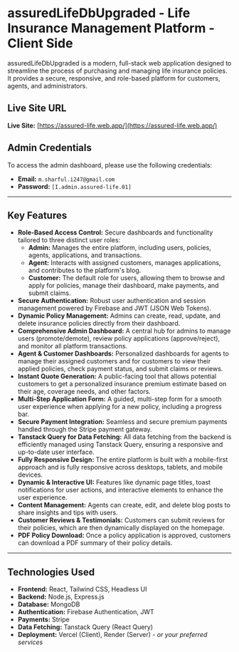 # assuredLifeDbUpgraded - Life Insurance Management Platform - Client Side

assuredLifeDbUpgraded is a modern, full-stack web application designed to streamline the process of purchasing and managing life insurance policies. It provides a secure, responsive, and role-based platform for customers, agents, and administrators.

## Live Site URL

**Live Site:** [https://assured-life.web.app/](https://assured-life.web.app/)

## Admin Credentials

To access the admin dashboard, please use the following credentials:

- **Email:** `m.sharful.i247@gmail.com`
- **Password:** `[I.admin.assured-life.01]`

---

## Key Features

- **Role-Based Access Control:** Secure dashboards and functionality tailored to three distinct user roles:
    - **Admin:** Manages the entire platform, including users, policies, agents, applications, and transactions.
    - **Agent:** Interacts with assigned customers, manages applications, and contributes to the platform's blog.
    - **Customer:** The default role for users, allowing them to browse and apply for policies, manage their dashboard, make payments, and submit claims.
- **Secure Authentication:** Robust user authentication and session management powered by Firebase and JWT (JSON Web Tokens).
- **Dynamic Policy Management:** Admins can create, read, update, and delete insurance policies directly from their dashboard.
- **Comprehensive Admin Dashboard:** A central hub for admins to manage users (promote/demote), review policy applications (approve/reject), and monitor all platform transactions.
- **Agent & Customer Dashboards:** Personalized dashboards for agents to manage their assigned customers and for customers to view their applied policies, check payment status, and submit claims or reviews.
- **Instant Quote Generation:** A public-facing tool that allows potential customers to get a personalized insurance premium estimate based on their age, coverage needs, and other factors.
- **Multi-Step Application Form:** A guided, multi-step form for a smooth user experience when applying for a new policy, including a progress bar.
- **Secure Payment Integration:** Seamless and secure premium payments handled through the Stripe payment gateway.
- **Tanstack Query for Data Fetching:** All data fetching from the backend is efficiently managed using Tanstack Query, ensuring a responsive and up-to-date user interface.
- **Fully Responsive Design:** The entire platform is built with a mobile-first approach and is fully responsive across desktops, tablets, and mobile devices.
- **Dynamic & Interactive UI:** Features like dynamic page titles, toast notifications for user actions, and interactive elements to enhance the user experience.
- **Content Management:** Agents can create, edit, and delete blog posts to share insights and tips with users.
- **Customer Reviews & Testimonials:** Customers can submit reviews for their policies, which are then dynamically displayed on the homepage.
- **PDF Policy Download:** Once a policy application is approved, customers can download a PDF summary of their policy details.

---

## Technologies Used

- **Frontend:** React, Tailwind CSS, Headless UI
- **Backend:** Node.js, Express.js
- **Database:** MongoDB
- **Authentication:** Firebase Authentication, JWT
- **Payments:** Stripe
- **Data Fetching:** Tanstack Query (React Query)
- **Deployment:** Vercel (Client), Render (Server) - *or your preferred services*
